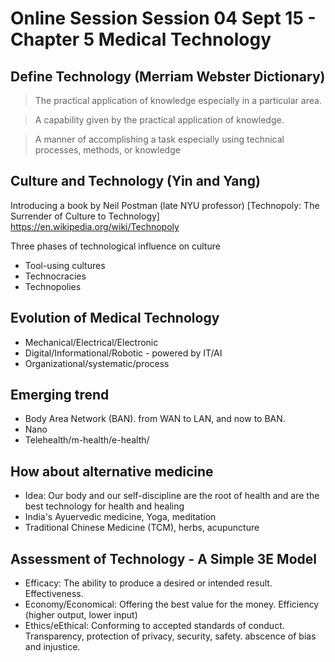 # Online Session Session 04 Sept 15 - Chapter 5 Medical Technology

## Define Technology (Merriam Webster Dictionary)

> The practical application of knowledge especially in a particular area.

> A capability given by the practical application of knowledge.

> A manner of accomplishing a task especially using technical processes, methods, or knowledge

## Culture and Technology (Yin and Yang)
Introducing a book by Neil Postman (late NYU professor)
[Technopoly: The Surrender of Culture to Technology] https://en.wikipedia.org/wiki/Technopoly

Three phases of technological influence on culture
- Tool-using cultures
- Technocracies 
- Technopolies 

## Evolution of Medical Technology
- Mechanical/Electrical/Electronic
- Digital/Informational/Robotic - powered by IT/AI
- Organizational/systematic/process

## Emerging trend
- Body Area Network (BAN). from WAN to LAN, and now to BAN.
- Nano
- Telehealth/m-health/e-health/

## How about alternative medicine 
- Idea: Our body and our self-discipline are the root of health and are the best technology for health and healing
- India's Ayuervedic medicine, Yoga, meditation
- Traditional Chinese Medicine (TCM), herbs, acupuncture

## Assessment of Technology - A Simple 3E Model
- Efficacy: The ability to produce a desired or intended result. Effectiveness.
- Economy/Economical: Offering the best value for the money. Efficiency (higher output, lower input)
- Ethics/eEthical: Conforming to accepted standards of conduct. Transparency, protection of privacy, security, safety. abscence of bias and injustice.


